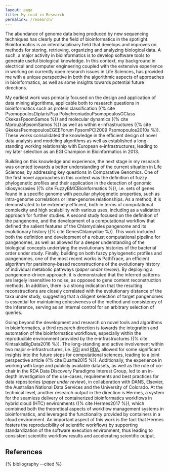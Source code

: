 ```yaml
---
layout: page
title: My road in Research
permalink: /research/
---
```


The abundance of genome data being produced by new sequencing techniques has clearly put the field of bioinformatics in the spotlight. Bioinformatics is an interdisciplinary field that develops and improves on methods for storing, retrieving, organizing and analyzing biological data. A such, a major activity in bioinformatics is to develop software tools to generate useful biological knowledge. In this context, my background in electrical and computer engineering coupled with the extensive experience in working on currently open research issues in Life Sciences, has provided me with a unique perspective in both the algorithmic aspects of approaches in bioinformatics, as well as some insights towards potential future directions.

My earliest work was primarily focused on the design and application of data mining algorithms, applicable both to research questions in bioinformatics such as protein classification ({% cite PsomopoulosDiplarisPisa PolychroniadouPsomopoulosGClass CkekasFpsomSamos %}) and molecular dynamics ({% cite MprouzaFpsomSamos %}) as well as within e-infrastructures ({% cite GkekasPsomopoulosEGEEForum FpsomPCI2009 Psomopoulos2010a %}). These works consolidated the knowledge in the efficient design of novel data analysis and modeling algorithms as well as established a long-standing working relationship with European e-infrastructures, leading to my later selection as an EGI Champion in Bioinformatics in 2013.

Building on this knowledge and experience, the next stage in my research was oriented towards a better understanding of the current situation in Life Sciences, by addressing key questions in Comparative Genomics. One of the first novel approaches in this context was the definition of fuzzy phylogenetic profiles and their application in the detection of genomic idiosyncrasies ({% cite FuzzyBMCBioinformatics %}), i.e. sets of genes found in a specific genome with peculiar phylogenetic properties, such as intra-genome correlations or inter-genome relationships. As a method, it is demonstrated to be extremely efficient, both in terms of computational complexity and high scalability with various uses, including as a validation approach for further studies. A second study focused on the definition of the pangenome, and the development of a computational workflow that defined the salient features of the Chlamydiales pangenome and its evolutionary history ({% cite GenesChlamydiae %}). This work included both the definition and development of a robust computational pipeline for pangenomes, as well as allowed for a deeper understanding of the biological concepts underlying the evolutionary histories of the bacterial order under study. Finally, building on both fuzzy phylogenetic profiles and pangenomes, one of the most recent works is PathTrace, an efficient algorithm for parsimony-based reconstructions of the evolutionary history of individual metabolic pathways (_paper under review_). By deploying a pangenome-driven approach, it is demonstrated that the inferred patterns are largely insensitive to noise, as opposed to gene content reconstruction methods. In addition, there is a strong indication that the resulting reconstructions are closely correlated with the evolutionary distance of the taxa under study, suggesting that a diligent selection of target pangenomes is essential for maintaining cohesiveness of the method and consistency of the inference, serving as an internal control for an arbitrary selection of queries.

Going beyond the development and research on novel tools and algorithms in bioinformatics, a third research direction is towards the integration and automation of the bioinformatics workflows, especially within the reproducible environment provided by the e-infrastructures ({% cite KintsakisBigData2016 %}). The long-standing and active involvement within two major e-infrastructures, i.e. [EGI](www.egi.eu) and [RDA](www.rd-alliance.org), allowed for some significant insights into the future steps for computational sciences, leading to a joint perspective article ({% cite Duarte2015 %}). Additionally, the experience in working with large and publicly available datasets, as well as the role of co-chair in the RDA Data Discovery Paradigms Interest Group, led to an in-depth investigation of the use-cases, requirements and best practices for data repositories (_paper under review_), in collaboration with DANS, Elsevier, the Australian National Data Services and the University of Colorado. At the technical level, another research output in the direction is Hermes, a system for the seamless delivery of containerized bioinformatics workflows in hybrid cloud (HTC) environments ({% cite Hermes2017 %}), which combined both the theoretical aspects of workflow management systems in bioinformatics, and leveraged the functionality provided by containers in a cloud environment. An important aspect of this work is the fact that Hermes fosters the reproducibility of scientific workflows by supporting standardization of the software execution environment, thus leading to consistent scientific workflow results and accelerating scientific output.

## References

{% bibliography --cited %}
